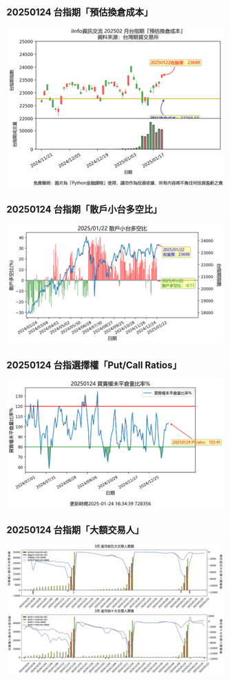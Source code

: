 ## 20250124 台指期「預估換倉成本」
![](images/txfcost.png)

## 20250124 台指期「散戶小台多空比」
![](images/bbiri.png)

## 20250124 台指選擇權「Put/Call Ratios」
![](images/pcratio.png)

## 20250124 台指期「大額交易人」
![](images/blocktrade.png)

